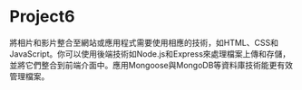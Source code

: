 # Project6
將相片和影片整合至網站或應用程式需要使用相應的技術，如HTML、CSS和JavaScript。你可以使用後端技術如Node.js和Express來處理檔案上傳和存儲，並將它們整合到前端介面中。應用Mongoose與MongoDB等資料庫技術能更有效管理檔案。
